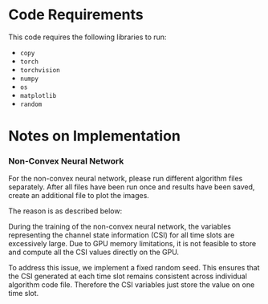 # Code Requirements
This code requires the following libraries to run:  
- `copy`  
- `torch`  
- `torchvision`  
- `numpy`  
- `os`  
- `matplotlib`  
- `random`
  
# Notes on Implementation
### Non-Convex Neural Network
For the non-convex neural network, please run different algorithm files separately. After all files have been run once and results have been saved, create an additional file to plot the images. 

The reason is as described below:

During the training of the non-convex neural network, the variables representing the channel state information (CSI) for all time slots are excessively large. Due to GPU memory limitations, it is not feasible to store and compute all the CSI values directly on the GPU.  

To address this issue, we implement a fixed random seed. This ensures that the CSI generated at each time slot remains consistent across individual algorithm code file. Therefore the CSI variables just store the value on one time slot.

